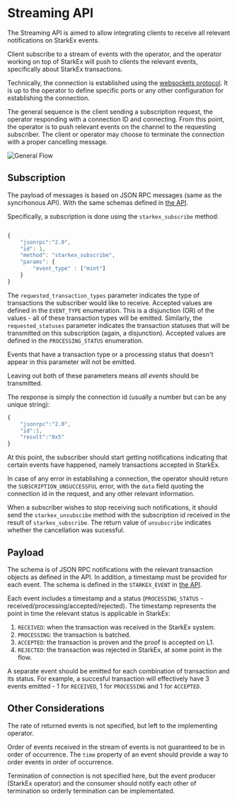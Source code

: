 
# Streaming API

The Streaming API is aimed to allow integrating clients to receive all relevant notifications on StarkEx events.

Client subscribe to a stream of events with the operator, and the operator working on top of StarkEx will push to clients the relevant events, specifically about StarkEx transactions.

Technically, the connection is established using the [websockets protocol](https://datatracker.ietf.org/doc/html/rfc6455). It is up to the operator to define specific ports or any other configuration for establishing the connection.

The general sequence is the client sending a subscription request, the operator responding with a connection ID and connecting.
From this point, the operator is to push relevant events on the channel to the requesting subscriber.
The client or operator may choose to terminate the connection with a proper cancelling message.


![General Flow](https://www.plantuml.com/plantuml/png/LSz1geCm4CRn_PnYbkyjTFQb56_WmXECSGe17KDcKkZj6ssBTHVu_VE5TEQSlImp0AHwYY4cLiUXZ1Po72KZ6mudwvDazdMN7c30veRz1UrxvQ_6lDX_bMlJR1HMLGaULyKuGTks6-r2v9dL-8to47KZsf9ZkEWnVLhwUU5Jf5s8JXaHkkGbAhjCjGn1pEvbdfy0q8bEzVil)

## Subscription

The payload of messages is based on JSON RPC messages (same as the syncrhonous API). With the same schemas defined in [the API](./api/nft-apps-openrpc.json).

Specifically, a subscription is done using the `starkex_subscribe` method:
```javascript

{
    "jsonrpc":"2.0",
    "id": 1,
    "method": "starkex_subscribe",
    "params": {
        "event_type" : ["mint"]
    }
}

```
The `requested_transaction_types` parameter indicates the type of transactions the subscriber would like to receive. Accepted values are defined in the `EVENT_TYPE` enumeration. This is a disjunction (OR) of the values - all of these transaction types will be emitted.
Similarly, the `requested_statuses` parameter indicates the transaction statuses that will be transmitted on this subscription (again, a disjunction). Accepted values are defined in the `PROCESSING_STATUS` enumeration.

Events that have a transaction type or a processing status that doesn't appear in this parameter will not be emitted.

Leaving out both of these parameters means _all events_ should be transmitted.

The response is simply the connection id (usually a number but can be any unique string):

```javascript
{
    "jsonrpc":"2.0",
    "id":1,
    "result":"0x5"
}
```

At this point, the subscriber should start getting notifications indicating that certain events have happened, namely transactions accepted in StarkEx.

In case of any error in establishing a connection, the operator should return the `SUBSCRIPTION_UNSUCCESSFUL` error, with the `data` field quoting the connection id in the request, and any other relevant information.


When a subscriber wishes to stop receiving such notifications, it should send the `starkex_unsubscibe` method with the subscription id received in the result of `starkex_subscribe`. The return value of `unsubscribe` indicates whether the cancellation was sucessful.

## Payload
The schema is of JSON RPC notifications with the relevant transaction objects as defined in the API. In addition, a timestamp must be provided for each event.
The schema is defined in the `STARKEX_EVENT` in [the API](./api/nft-apps-openrpc.json).

Each event includes a timestamp and a status (`PROCESSING_STATUS` - received/processing/accepted/rejected).
The timestamp represents the point in time the relevant status is applicable in StarkEx:
1. `RECEIVED`: when the transaction was received in the StarkEx system.
2. `PROCESSING`: the transaction is batched.
3. `ACCEPTED`: the transaction is proven and the proof is accepted on L1.
4. `REJECTED`: the transaction was rejected in StarkEx, at some point in the flow.

A separate event should be emitted for each combination of transaction and its status. For example, a succesful transaction will effectively have 3 events emitted - 1 for `RECEIVED`, 1 for `PROCESSING` and 1 for `ACCEPTED`.

## Other Considerations

The rate of returned events is not specified, but left to the implementing operator.

Order of events received in the stream of events is not guaranteed to be in order of occurrence.
The `time` property of an event should provide a way to order events in order of occurrence.

Termination of connection is not specified here, but the event producer (StarkEx operator) and the consumer should notify each other of termination so orderly termination can be implementated.

